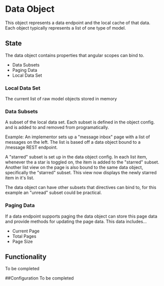 # Data Object #
This object represents a data endpoint and the local cache of that data. Each object typically represents a list of one type of model.

## State ##
The data object contains properties that angular scopes can bind to.

- Data Subsets
- Paging Data
- Local Data Set
  
### Local Data Set ###
The current list of raw model objects stored in memory

### Data Subsets ###
A subset of the local data set. Each subset is defined in the object config. and is added to and removed from programatically.

Example:
An implementor sets up a "message inbox" page with a list of messages on the left. The list is based off a data object bound to a /message REST endpoint.

A "starred" subset is set up in the data object config. In each list item, whenever the a star is toggled on, the item is added to the "starred" subset. Another list view on the page is also bound to the same data object, specifically the "starred" subset. This view now displays the newly starred item in it's list.

The data object can have other subsets that directives can bind to, for this example an "unread" subset could be practical.


### Paging Data ###
If a data endpoint supports paging the data object can store this page data and provide methods for updating the page data. This data includes...

- Current Page
- Total Pages
- Page Size


## Functionality ##
To be completed

##Configuration
To be completed